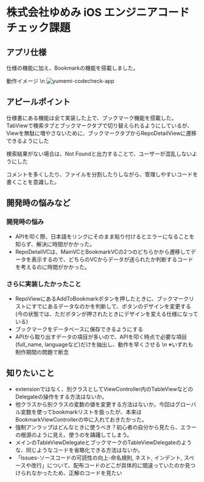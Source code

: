 # 株式会社ゆめみ iOS エンジニアコードチェック課題

## アプリ仕様

仕様の機能に加え、Bookmarkの機能を搭載しました。

動作イメージ
\n
![yumemi-codecheck-app](https://user-images.githubusercontent.com/93827556/181872362-875678e1-e17c-4d06-a5b7-011eb3f17816.gif)

## アピールポイント
仕様書にある機能は全て実装した上で、ブックマーク機能を搭載した。
TabViewで検索タブとブックマークタブで切り替えられるようにしているが、Viewを無駄に増やさないために、ブックマークタブからRepoDetailViewに遷移できるようにした

検索結果がない場合は、Not Foundと出力することで、ユーザーが混乱しないようにした

コメントを多くしたり、ファイルを分割したりしながら、管理しやすいコードを書くことを意識した。

## 開発時の悩みなど

### 開発時の悩み
* APIを叩く際、日本語をリンクにそのまま貼り付けるとエラーになることを知らず、解決に時間がかかった。
* RepoDetailVCは、MainVCとBookmarkVCの2つのどちらかから遷移してデータを表示するので、どちらのVCからデータが送られたか判断するコードを考えるのに時間がかかった。

### さらに実装したかったこと
* RepoViewにあるAddToBookmarkボタンを押したときに、ブックマークリストにすでにあるデータなのかを判断して、ボタンのデザインを変更する(今の状態では、ただボタンが押されたときにデザインを変える仕様になっている)
* ブックマークをデータベースに保存できるようにする
* APIから取り出すデータの項目が多いので、APIを叩く時点で必要な項目(full_name, languageなど)だけを抽出し、動作を早くさせる
\n
※いずれも制作期間の問題で断念

## 知りたいこと
* extensionではなく、別クラスとしてViewController内のTableViewなどのDelegateの操作をする方法はないか。
* 他クラスから別クラスの変数の値を変更する方法はないか。今回はグローバル変数を使ってbookmarkリストを扱ったが、本来はBookmarkViewControllerの中に入れておきたかった。
* 強制アンラップはどんなときに使うべき？初心者の自分から見たら、エラーの根源のように見え、使うのを躊躇してしまう。
* メインのTableViewDelegateとブックマークのTableViewDelegateのような、同じようなコードを省略化できる方法はないか。
* 「Issues-ソースコードの可読性の向上-命名規則, ネスト, インデント, スペースや改行」について、配布コードのどこが具体的に間違っていたのか見つけられなかったため、正解のコードを見たい
